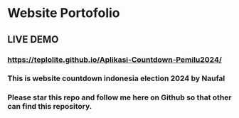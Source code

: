 # Website Portofolio
## LIVE DEMO
### https://teplolite.github.io/Aplikasi-Countdown-Pemilu2024/
### This is website countdown indonesia election 2024 by Naufal
### Please star this repo and follow me here on Github so that other can find this repository.

